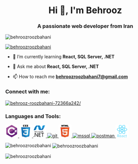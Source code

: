 <h1 align="center">Hi 👋, I'm Behrooz</h1>
<h3 align="center">A passionate web developer from Iran</h3>

<p align="left"> <img src="https://komarev.com/ghpvc/?username=behroozroozbahani&label=Profile%20views&color=0e75b6&style=flat" alt="behroozroozbahani" /> </p>

<p align="left"> <a href="https://github.com/ryo-ma/github-profile-trophy"><img src="https://github-profile-trophy.vercel.app/?username=behroozroozbahani" alt="behroozroozbahani" /></a> </p>

- 🌱 I’m currently learning **React, SQL Server, .NET**

- 💬 Ask me about **React, SQL Server, .NET**

- 📫 How to reach me **behroozroozbahani7@gmail.com**

<h3 align="left">Connect with me:</h3>
<p align="left">
<a href="https://linkedin.com/in/behrooz-roozbahani-72366a242/" target="blank"><img align="center" src="https://raw.githubusercontent.com/rahuldkjain/github-profile-readme-generator/master/src/images/icons/Social/linked-in-alt.svg" alt="behrooz-roozbahani-72366a242/" height="30" width="40" /></a>
</p>

<h3 align="left">Languages and Tools:</h3>
<a href="https://www.w3schools.com/cs/" target="_blank" rel="noreferrer"> <img src="https://raw.githubusercontent.com/devicons/devicon/master/icons/csharp/csharp-original.svg" alt="csharp" width="40" height="40"/> </a> <a href="https://www.w3schools.com/css/" target="_blank" rel="noreferrer"> <img src="https://raw.githubusercontent.com/devicons/devicon/master/icons/css3/css3-original-wordmark.svg" alt="css3" width="40" height="40"/> </a> <a href="https://dotnet.microsoft.com/" target="_blank" rel="noreferrer"> <img src="https://raw.githubusercontent.com/devicons/devicon/master/icons/dot-net/dot-net-original-wordmark.svg" alt="dotnet" width="40" height="40"/> </a> <a href="https://git-scm.com/" target="_blank" rel="noreferrer"> <img src="https://www.vectorlogo.zone/logos/git-scm/git-scm-icon.svg" alt="git" width="40" height="40"/> </a> <a href="https://www.w3.org/html/" target="_blank" rel="noreferrer"> <img src="https://raw.githubusercontent.com/devicons/devicon/master/icons/html5/html5-original-wordmark.svg" alt="html5" width="40" height="40"/> </a> <a href="https://www.microsoft.com/en-us/sql-server" target="_blank" rel="noreferrer"> <img src="https://www.svgrepo.com/show/303229/microsoft-sql-server-logo.svg" alt="mssql" width="40" height="40"/> </a> <a href="https://postman.com" target="_blank" rel="noreferrer"> <img src="https://www.vectorlogo.zone/logos/getpostman/getpostman-icon.svg" alt="postman" width="40" height="40"/> </a> <a href="https://reactjs.org/" target="_blank" rel="noreferrer"> <img src="https://raw.githubusercontent.com/devicons/devicon/master/icons/react/react-original-wordmark.svg" alt="react" width="40" height="40"/> </a> </p>

<p><img align="left" src="https://github-readme-stats.vercel.app/api/top-langs?username=behroozroozbahani&show_icons=true&locale=en&layout=compact" alt="behroozroozbahani" /></p>

<p>&nbsp;<img align="center" src="https://github-readme-stats.vercel.app/api?username=behroozroozbahani&show_icons=true&locale=en" alt="behroozroozbahani" /></p>

<p><img align="center" src="https://github-readme-streak-stats.herokuapp.com/?user=behroozroozbahani&" alt="behroozroozbahani" /></p>
